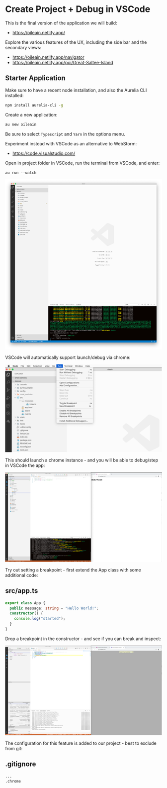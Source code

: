 # Create Project + Debug in VSCode

This is the final version of the application we will build:

- <https://oileain.netlify.app/>

Explore the various features of the UX, including the side bar and the secondary views:

- <https://oileain.netlify.app/navigator>
- <https://oileain.netlify.app/poi/Great-Saltee-Island>


## Starter Application

Make sure to have a recent node installation, and also the Aurelia CLI installed:

~~~bash
npm install aurelia-cli -g
~~~

Create a new application:

~~~bash
au new oileain
~~~

Be sure to select `Typescript` and `Yarn` in the options menu.

Experiment instead with VSCode as an alternative to WebStorm:

- <https://code.visualstudio.com/>

Open in project folder in VSCode, run the terminal from VSCode, and enter:

~~~
au run --watch
~~~

![](img/01.png)

VSCode will automatically support launch/debug via chrome:

![](img/02.png)

This should launch a chrome instance - and you will be able to debug/step in VSCode the app:

![](img/03.png)


Try out setting a breakpoint - first extend the App class with some additional code:

## src/app.ts

~~~typescript
export class App {
  public message: string = "Hello World!";
  constructor() {
    console.log("started");
  }
}
~~~

Drop a breakpoint in the constructor - and see if you can break and inspect:

![](img/04.png)


The configuration for this feature is added to our project - best to exclude from git:

## .gitignore

~~~
...
.chrome
~~~